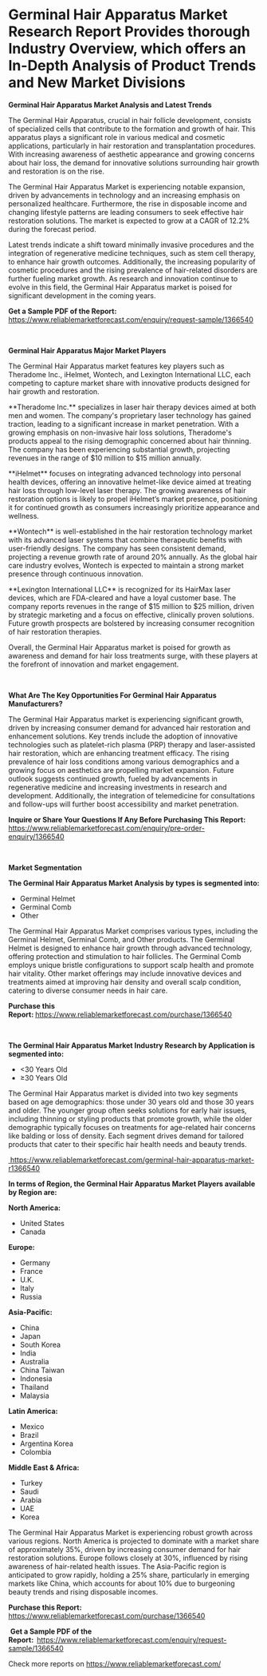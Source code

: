 <p><h1>Germinal Hair Apparatus Market Research Report Provides thorough Industry Overview, which offers an In-Depth Analysis of Product Trends and New Market Divisions</h1></p><p><strong>Germinal Hair Apparatus Market Analysis and Latest Trends</strong></p>
<p><p>The Germinal Hair Apparatus, crucial in hair follicle development, consists of specialized cells that contribute to the formation and growth of hair. This apparatus plays a significant role in various medical and cosmetic applications, particularly in hair restoration and transplantation procedures. With increasing awareness of aesthetic appearance and growing concerns about hair loss, the demand for innovative solutions surrounding hair growth and restoration is on the rise.</p><p>The Germinal Hair Apparatus Market is experiencing notable expansion, driven by advancements in technology and an increasing emphasis on personalized healthcare. Furthermore, the rise in disposable income and changing lifestyle patterns are leading consumers to seek effective hair restoration solutions. The market is expected to grow at a CAGR of 12.2% during the forecast period. </p><p>Latest trends indicate a shift toward minimally invasive procedures and the integration of regenerative medicine techniques, such as stem cell therapy, to enhance hair growth outcomes. Additionally, the increasing popularity of cosmetic procedures and the rising prevalence of hair-related disorders are further fueling market growth. As research and innovation continue to evolve in this field, the Germinal Hair Apparatus market is poised for significant development in the coming years.</p></p>
<p><strong>Get a Sample PDF of the Report:&nbsp;</strong> <a href="https://www.reliablemarketforecast.com/enquiry/request-sample/1366540?utm_campaign=3022&utm_medium=2&utm_source=Github&utm_content=ia&utm_term=22032025&utm_id=germinal-hair-apparatus">https://www.reliablemarketforecast.com/enquiry/request-sample/1366540</a></p>
<p>&nbsp;</p>
<p><strong>Germinal Hair Apparatus Major Market Players</strong></p>
<p><p>The Germinal Hair Apparatus market features key players such as Theradome Inc., iHelmet, Wontech, and Lexington International LLC, each competing to capture market share with innovative products designed for hair growth and restoration.</p><p>**Theradome Inc.** specializes in laser hair therapy devices aimed at both men and women. The company's proprietary laser technology has gained traction, leading to a significant increase in market penetration. With a growing emphasis on non-invasive hair loss solutions, Theradome's products appeal to the rising demographic concerned about hair thinning. The company has been experiencing substantial growth, projecting revenues in the range of $10 million to $15 million annually.</p><p>**iHelmet** focuses on integrating advanced technology into personal health devices, offering an innovative helmet-like device aimed at treating hair loss through low-level laser therapy. The growing awareness of hair restoration options is likely to propel iHelmet’s market presence, positioning it for continued growth as consumers increasingly prioritize appearance and wellness.</p><p>**Wontech** is well-established in the hair restoration technology market with its advanced laser systems that combine therapeutic benefits with user-friendly designs. The company has seen consistent demand, projecting a revenue growth rate of around 20% annually. As the global hair care industry evolves, Wontech is expected to maintain a strong market presence through continuous innovation.</p><p>**Lexington International LLC** is recognized for its HairMax laser devices, which are FDA-cleared and have a loyal customer base. The company reports revenues in the range of $15 million to $25 million, driven by strategic marketing and a focus on effective, clinically proven solutions. Future growth prospects are bolstered by increasing consumer recognition of hair restoration therapies.</p><p>Overall, the Germinal Hair Apparatus market is poised for growth as awareness and demand for hair loss treatments surge, with these players at the forefront of innovation and market engagement.</p></p>
<p>&nbsp;</p>
<p><strong>What Are The Key Opportunities For Germinal Hair Apparatus Manufacturers?</strong></p>
<p><p>The Germinal Hair Apparatus market is experiencing significant growth, driven by increasing consumer demand for advanced hair restoration and enhancement solutions. Key trends include the adoption of innovative technologies such as platelet-rich plasma (PRP) therapy and laser-assisted hair restoration, which are enhancing treatment efficacy. The rising prevalence of hair loss conditions among various demographics and a growing focus on aesthetics are propelling market expansion. Future outlook suggests continued growth, fueled by advancements in regenerative medicine and increasing investments in research and development. Additionally, the integration of telemedicine for consultations and follow-ups will further boost accessibility and market penetration.</p></p>
<p><strong>Inquire or Share Your Questions If Any Before Purchasing This Report:</strong> <a href="https://www.reliablemarketforecast.com/enquiry/pre-order-enquiry/1366540?utm_campaign=3022&utm_medium=2&utm_source=Github&utm_content=ia&utm_term=22032025&utm_id=germinal-hair-apparatus">https://www.reliablemarketforecast.com/enquiry/pre-order-enquiry/1366540</a></p>
<p>&nbsp;</p>
<p><strong>Market Segmentation</strong></p>
<p><strong>The Germinal Hair Apparatus Market Analysis by types is segmented into:</strong></p>
<p><ul><li>Germinal Helmet</li><li>Germinal Comb</li><li>Other</li></ul></p>
<p><p>The Germinal Hair Apparatus Market comprises various types, including the Germinal Helmet, Germinal Comb, and Other products. The Germinal Helmet is designed to enhance hair growth through advanced technology, offering protection and stimulation to hair follicles. The Germinal Comb employs unique bristle configurations to support scalp health and promote hair vitality. Other market offerings may include innovative devices and treatments aimed at improving hair density and overall scalp condition, catering to diverse consumer needs in hair care.</p></p>
<p><strong>Purchase this Report:&nbsp;</strong><a href="https://www.reliablemarketforecast.com/purchase/1366540?utm_campaign=3022&utm_medium=2&utm_source=Github&utm_content=ia&utm_term=22032025&utm_id=germinal-hair-apparatus">https://www.reliablemarketforecast.com/purchase/1366540</a></p>
<p>&nbsp;</p>
<p><strong>The Germinal Hair Apparatus Market Industry Research by Application is segmented into:</strong></p>
<p><ul><li><30 Years Old</li><li>≥30 Years Old</li></ul></p>
<p><p>The Germinal Hair Apparatus market is divided into two key segments based on age demographics: those under 30 years old and those 30 years and older. The younger group often seeks solutions for early hair issues, including thinning or styling products that promote growth, while the older demographic typically focuses on treatments for age-related hair concerns like balding or loss of density. Each segment drives demand for tailored products that cater to their specific hair health needs and beauty trends.</p></p>
<p><a href="https://www.reliablemarketforecast.com/germinal-hair-apparatus-market-r1366540?utm_campaign=3022&utm_medium=2&utm_source=Github&utm_content=ia&utm_term=22032025&utm_id=germinal-hair-apparatus">&nbsp;https://www.reliablemarketforecast.com/germinal-hair-apparatus-market-r1366540</a></p>
<p><strong>In terms of Region, the Germinal Hair Apparatus Market Players available by Region are:</strong></p>
<p>
    <p> <strong> North America: </strong>
        <ul>
            <li>United States</li>
            <li>Canada</li>
        </ul>
        </p> 
    <p> <strong> Europe: </strong>
        <ul>
            <li>Germany</li>
            <li>France</li>
            <li>U.K.</li>
            <li>Italy</li>
            <li>Russia</li>
        </ul>
        </p> 
    <p> <strong> Asia-Pacific: </strong>
        <ul>
            <li>China</li>
            <li>Japan</li>
            <li>South Korea</li>
            <li>India</li>
            <li>Australia</li>
            <li>China Taiwan</li>
            <li>Indonesia</li>
            <li>Thailand</li>
            <li>Malaysia</li>
        </ul>
        </p> 
    <p> <strong> Latin America: </strong>
        <ul>
            <li>Mexico</li>
            <li>Brazil</li>
            <li>Argentina Korea</li>
            <li>Colombia</li>
        </ul>
        </p> 
    <p> <strong> Middle East & Africa: </strong>
        <ul>
            <li>Turkey</li>
            <li>Saudi</li>
            <li>Arabia</li>
            <li>UAE</li>
            <li>Korea</li>
        </ul>
    </p>
    </p>
<p><p>The Germinal Hair Apparatus Market is experiencing robust growth across various regions. North America is projected to dominate with a market share of approximately 35%, driven by increasing consumer demand for hair restoration solutions. Europe follows closely at 30%, influenced by rising awareness of hair-related health issues. The Asia-Pacific region is anticipated to grow rapidly, holding a 25% share, particularly in emerging markets like China, which accounts for about 10% due to burgeoning beauty trends and rising disposable incomes.</p></p>
<p><strong>Purchase this Report: </strong><a href="https://www.reliablemarketforecast.com/purchase/1366540?utm_campaign=3022&utm_medium=2&utm_source=Github&utm_content=ia&utm_term=22032025&utm_id=germinal-hair-apparatus">https://www.reliablemarketforecast.com/purchase/1366540</a></p>
<p>&nbsp;<strong>Get a Sample PDF of the Report:&nbsp;&nbsp;</strong><a href="https://www.reliablemarketforecast.com/enquiry/request-sample/1366540?utm_campaign=3022&utm_medium=2&utm_source=Github&utm_content=ia&utm_term=22032025&utm_id=germinal-hair-apparatus">https://www.reliablemarketforecast.com/enquiry/request-sample/1366540</a></p>
<p><strong></strong></p>
<p>Check more reports on <a href="https://www.reliablemarketforecast.com/?utm_campaign=3022&utm_medium=2&utm_source=Github&utm_content=ia&utm_term=22032025&utm_id=germinal-hair-apparatus">https://www.reliablemarketforecast.com/</a></p>